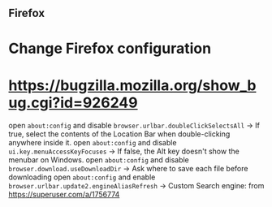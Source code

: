 ## Firefox

# Change Firefox configuration
# https://bugzilla.mozilla.org/show_bug.cgi?id=926249

open `about:config` and disable `browser.urlbar.doubleClickSelectsAll` -> If true, select the contents of the Location Bar when double-clicking anywhere inside it.
open `about:config` and disable `ui.key.menuAccessKeyFocuses`          -> If false, the Alt key doesn't show the menubar on Windows.
open `about:config` and disable `browser.download.useDownloadDir`      -> Ask where to save each file before downloading
open `about:config` and enable `browser.urlbar.update2.engineAliasRefresh`      -> Custom Search engine: from https://superuser.com/a/1756774


